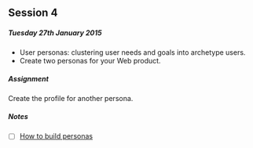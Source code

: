 ## Session 4	

##### Tuesday 27th January 2015

* User personas: clustering user needs and goals into archetype users. 
* Create two personas for your Web product.

##### Assignment

Create the profile for another persona.	

##### Notes

- [ ] [How to build personas](http://www.levidepoches.fr/contagiousideas/2014/05/guideline-for-strategic-planners-how-to-build-personas-.html)